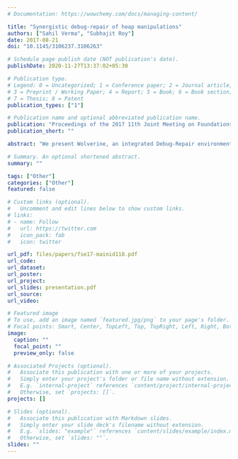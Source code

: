 ```yaml
---
# Documentation: https://wowchemy.com/docs/managing-content/

title: "Synergistic debug-repair of heap manipulations"
authors: ["Sahil Verma", "Subhajit Roy"]
date: 2017-08-21
doi: "10.1145/3106237.3106263"

# Schedule page publish date (NOT publication's date).
publishDate: 2020-11-27T13:37:02+05:30

# Publication type.
# Legend: 0 = Uncategorized; 1 = Conference paper; 2 = Journal article;
# 3 = Preprint / Working Paper; 4 = Report; 5 = Book; 6 = Book section;
# 7 = Thesis; 8 = Patent
publication_types: ["1"]

# Publication name and optional abbreviated publication name.
publication: "Proceedings of the 2017 11th Joint Meeting on Foundations of Software Engineering"
publication_short: ""

abstract: "We present Wolverine, an integrated Debug-Repair environment for heap manipulating programs. Wolverine facilitates stepping through a concrete program execution, provides visualizations of the abstract program states (as box-and-arrow diagrams) and integrates a novel, proof-directed repair algorithm to synthesize repair patches. To provide a seamless environment, Wolverine supports 'hot-patching' of the generated repair patches, enabling the programmer to continue the debug session without requiring an abort-compile-debug cycle. We also propose new debug-repair possibilities, 'specification refinement' and 'specification slicing' made possible by Wolverine. We evaluate our framework on 1600 buggy programs (generated using fault injection) on a variety of data-structures like singly, doubly and circular linked-lists, Binary Search Trees, AVL trees, Red-Black trees and Splay trees; Wolverine could repair all the buggy instances within reasonable time (less than 5 sec in most cases). We also evaluate Wolverine on 247 (buggy) student submissions; Wolverine could repair more than 80% of programs where the student had made a reasonable attempt."

# Summary. An optional shortened abstract.
summary: ""

tags: ["Other"]
categories: ["Other"]
featured: false

# Custom links (optional).
#   Uncomment and edit lines below to show custom links.
# links:
# - name: Follow
#   url: https://twitter.com
#   icon_pack: fab
#   icon: twitter

url_pdf: files/papers/fse17-mainid118.pdf
url_code:
url_dataset:
url_poster:
url_project:
url_slides: presentation.pdf
url_source:
url_video:

# Featured image
# To use, add an image named `featured.jpg/png` to your page's folder. 
# Focal points: Smart, Center, TopLeft, Top, TopRight, Left, Right, BottomLeft, Bottom, BottomRight.
image:
  caption: ""
  focal_point: ""
  preview_only: false

# Associated Projects (optional).
#   Associate this publication with one or more of your projects.
#   Simply enter your project's folder or file name without extension.
#   E.g. `internal-project` references `content/project/internal-project/index.md`.
#   Otherwise, set `projects: []`.
projects: []

# Slides (optional).
#   Associate this publication with Markdown slides.
#   Simply enter your slide deck's filename without extension.
#   E.g. `slides: "example"` references `content/slides/example/index.md`.
#   Otherwise, set `slides: ""`.
slides: ""
---
```

